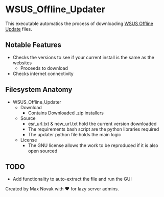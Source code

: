 # WSUS_Offline_Updater

This executable automatics the process of downloading [WSUS Offline Update][wsus] files.

## Notable Features

- Checks the versions to see if your current install is the same as the websites
    - Proceeds to download
- Checks internet connectivity

## Filesystem Anatomy
+ WSUS_Offline_Updater
    + Download
        + Contains Downloaded .zip installers
    + Source
        +  esr_url.txt & new_url.txt hold the current version downloaded
        +  The requirements bash script are the python libraries required
        +  The updater python file holds the main logic
    + License
        +  The GNU license allows the work to be reproduced if it is also open sourced
## TODO

- Add functionality to auto-extract the file and run the GUI


Created by Max Novak with :heart: for lazy server admins.











[wsus]:     http://download.wsusoffline.net/
